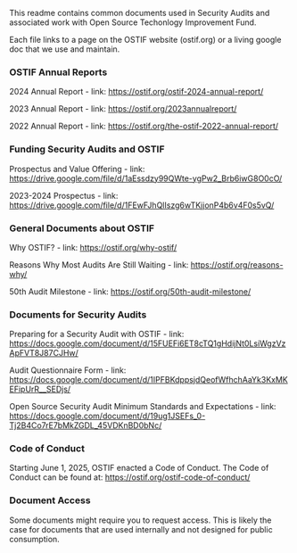 This readme contains common documents used in Security Audits and associated work with Open Source Techonlogy Improvement Fund. 

Each file links to a page on the OSTIF website (ostif.org) or a living google doc that we use and maintain. 
 
### OSTIF Annual Reports

2024 Annual Report - link: https://ostif.org/ostif-2024-annual-report/

2023 Annual Report - link: https://ostif.org/2023annualreport/

2022 Annual Report - link: https://ostif.org/the-ostif-2022-annual-report/

### Funding Security Audits and OSTIF

Prospectus and Value Offering - link: https://drive.google.com/file/d/1aEssdzy99QWte-ygPw2_Brb6iwG8O0cO/

2023-2024 Prospectus - link: https://drive.google.com/file/d/1FEwFJhQlIszg6wTKjjonP4b6v4F0s5vQ/

### General Documents about OSTIF

Why OSTIF? - link: https://ostif.org/why-ostif/

Reasons Why Most Audits Are Still Waiting - link: https://ostif.org/reasons-why/

50th Audit Milestone - link: https://ostif.org/50th-audit-milestone/

### Documents for Security Audits 

Preparing for a Security Audit with OSTIF - link: https://docs.google.com/document/d/15FUEFi6ET8cTQ1gHdijNt0LsiWgzVzApFVT8J87CJHw/

Audit Questionnaire Form - link: https://docs.google.com/document/d/1IPFBKdppsjdQeofWfhchAaYk3KxMKEFipUrR__SEDjs/

Open Source Security Audit Minimum Standards and Expectations - link: https://docs.google.com/document/d/19ug1JSEFs_0-Tj2B4Co7rE7bMkZGDL_45VDKnBD0bNc/


### Code of Conduct

Starting June 1, 2025, OSTIF enacted a Code of Conduct. The Code of Conduct can be found at: https://ostif.org/ostif-code-of-conduct/

### Document Access

Some documents might require you to request access. This is likely the case for documents that are used internally and not designed for public consumption. 
